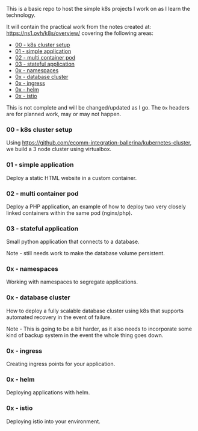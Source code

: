 This is a basic repo to host the simple k8s projects I work on as I learn the technology.

It will contain the practical work from the notes created at: https://ns1.ovh/k8s/overview/ covering the following areas:

- [00 - k8s cluster setup](https://github.com/mrmcshane/k8s-training/tree/master/00-k8s-cluster-setup)
- [01 - simple application](https://github.com/mrmcshane/k8s-training/tree/master/01-simple-application)
- [02 - multi container pod](https://github.com/mrmcshane/k8s-training/tree/master/02-multi-container-pod)
- [03 - stateful application](https://github.com/mrmcshane/k8s-training/tree/master/03-stateful-application)
- [0x - namespaces](https://github.com/mrmcshane/k8s-training/tree/master/0x-namespaces)
- [0x - database cluster](https://github.com/mrmcshane/k8s-training/tree/master/0x-database-cluster)
- [0x - ingress](https://github.com/mrmcshane/k8s-training/tree/master/0x-ingress)
- [0x - helm](https://github.com/mrmcshane/k8s-training/tree/master/0x-helm)
- [0x - istio](https://github.com/mrmcshane/k8s-training/tree/master/0x-istio)

This is not complete and will be changed/updated as I go.
The `0x` headers are for planned work, may or may not happen. 


### 00 - k8s cluster setup

Using https://github.com/ecomm-integration-ballerina/kubernetes-cluster, we build a 3 node cluster using virtualbox.

### 01 - simple application

Deploy a static HTML website in a custom container.

### 02 - multi container pod

Deploy a PHP application, an example of how to deploy two very closely linked containers within the same pod (nginx/php).

### 03 - stateful application

Small python application that connects to a database.

Note - still needs work to make the database volume persistent.

### 0x - namespaces

Working with namespaces to segregate applications.

### 0x - database cluster

How to deploy a fully scalable database cluster using k8s that supports automated recovery in the event of failure.

Note - This is going to be a bit harder, as it also needs to incorporate some kind of backup system in the event the whole thing goes down.

### 0x - ingress

Creating ingress points for your application.

### 0x - helm

Deploying applications with helm.

### 0x - istio

Deploying istio into your environment.
